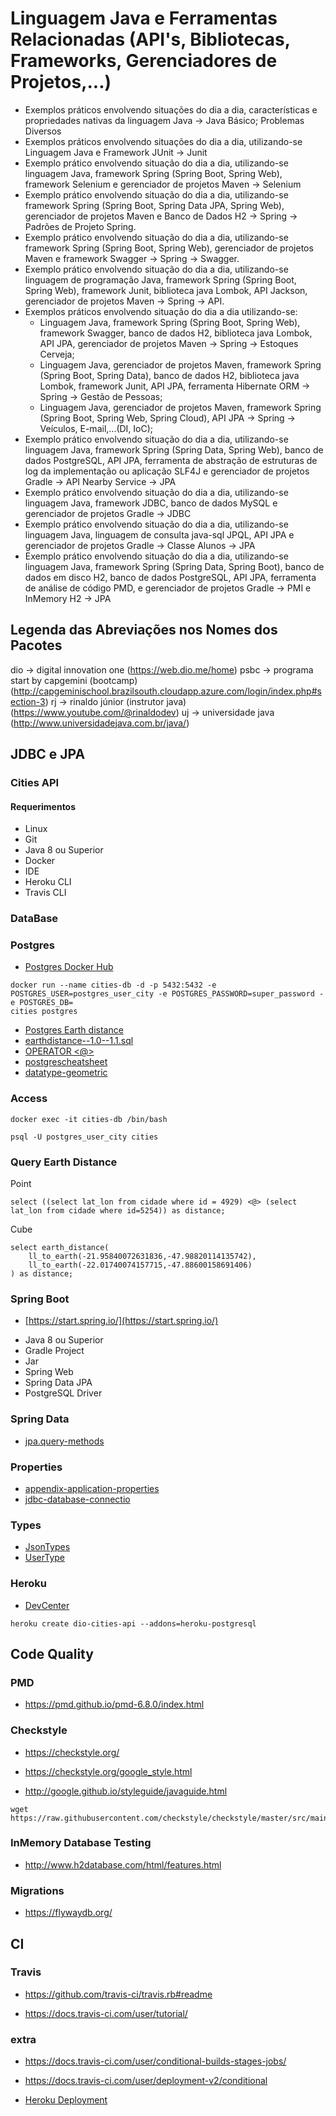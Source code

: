 # Linguagem Java e Ferramentas Relacionadas (API's, Bibliotecas, Frameworks, Gerenciadores de Projetos,...)
- Exemplos práticos envolvendo situações do dia a dia, características e propriedades nativas da linguagem Java -> Java Básico; Problemas Diversos
- Exemplos práticos envolvendo situações do dia a dia, utilizando-se Linguagem Java e Framework JUnit -> Junit
- Exemplo prático envolvendo situação do dia a dia, utilizando-se linguagem Java, framework Spring (Spring Boot, Spring Web), framework 
  Selenium e gerenciador de projetos Maven -> Selenium
- Exemplo prático envolvendo situação do dia a dia, utilizando-se framework Spring (Spring Boot, Spring Data JPA, Spring Web), gerenciador
  de projetos Maven e Banco de Dados H2 -> Spring -> Padrões de Projeto Spring.
- Exemplo prático envolvendo situação do dia a dia, utilizando-se framework Spring (Spring Boot, Spring Web), gerenciador de projetos Maven 
  e framework Swagger -> Spring -> Swagger.
- Exemplo prático envolvendo situação do dia a dia, utilizando-se linguagem de programação Java, framework Spring (Spring Boot, Spring Web),
  framework Junit, biblioteca java Lombok, API Jackson, gerenciador de projetos Maven -> Spring -> API.
- Exemplos práticos envolvendo situação do dia a dia utilizando-se:
  - Linguagem Java, framework Spring (Spring Boot, Spring Web), framework Swagger, banco de dados H2, biblioteca java Lombok, API JPA, 
    gerenciador de projetos Maven -> Spring -> Estoques Cerveja;
  - Linguagem Java, gerenciador de projetos Maven, framework Spring (Spring Boot, Spring Data), banco de dados H2, biblioteca java Lombok, 
    framework Junit, API JPA, ferramenta Hibernate ORM -> Spring -> Gestão de Pessoas;
  - Linguagem Java, gerenciador de projetos Maven, framework Spring (Spring Boot, Spring Web, Spring Cloud), API JPA -> Spring -> Veículos,
    E-mail,...(DI, IoC);
- Exemplo prático envolvendo situação do dia a dia, utilizando-se linguagem Java, framework Spring (Spring Data, Spring Web), banco de dados
  PostgreSQL, API JPA, ferramenta de abstração de estruturas de log da implementação ou aplicação SLF4J e gerenciador de projetos Gradle -> 
  API Nearby Service -> JPA
- Exemplo prático envolvendo situação do dia a dia, utilizando-se linguagem Java, framework JDBC, banco de dados MySQL e gerenciador de
  projetos Gradle -> JDBC
- Exemplo prático envolvendo situação do dia a dia, utilizando-se linguagem Java, linguagem de consulta java-sql JPQL, API JPA e gerenciador
  de projetos Gradle -> Classe Alunos -> JPA
- Exemplo prático envolvendo situação do dia a dia, utilizando-se linguagem Java, framework Spring (Spring Data, Spring Boot), banco de dados
  em disco H2, banco de dados PostgreSQL, API JPA, ferramenta de análise de código PMD, e gerenciador de projetos Gradle -> PMI e InMemory H2
  -> JPA

## Legenda das Abreviações nos Nomes dos Pacotes

dio -> digital innovation one (https://web.dio.me/home)
psbc -> programa start by capgemini (bootcamp) (http://capgeminischool.brazilsouth.cloudapp.azure.com/login/index.php#section-3)
rj -> rinaldo júnior (instrutor java) (https://www.youtube.com/@rinaldodev)
uj -> universidade java (http://www.universidadejava.com.br/java/)

## JDBC e JPA
### Cities API

#### Requerimentos

* Linux
* Git
* Java 8 ou Superior
* Docker
* IDE
* Heroku CLI
* Travis CLI

### DataBase

### Postgres

* [Postgres Docker Hub](https://hub.docker.com/_/postgres)

```shell script
docker run --name cities-db -d -p 5432:5432 -e POSTGRES_USER=postgres_user_city -e POSTGRES_PASSWORD=super_password -e POSTGRES_DB=
cities postgres
```

* [Postgres Earth distance](https://www.postgresql.org/docs/current/earthdistance.html)
* [earthdistance--1.0--1.1.sql](https://github.com/postgres/postgres/blob/master/contrib/earthdistance/earthdistance--1.0--1.1.sql)
* [OPERATOR <@>](https://github.com/postgres/postgres/blob/master/contrib/earthdistance/earthdistance--1.1.sql)
* [postgrescheatsheet](https://postgrescheatsheet.com/#/tables)
* [datatype-geometric](https://www.postgresql.org/docs/current/datatype-geometric.html)

### Access

```shell script
docker exec -it cities-db /bin/bash

psql -U postgres_user_city cities
```

### Query Earth Distance

Point
```roomsql
select ((select lat_lon from cidade where id = 4929) <@> (select lat_lon from cidade where id=5254)) as distance;
```

Cube
```roomsql
select earth_distance(
    ll_to_earth(-21.95840072631836,-47.98820114135742), 
    ll_to_earth(-22.01740074157715,-47.88600158691406)
) as distance;
```

### Spring Boot

* [https://start.spring.io/](https://start.spring.io/)

+ Java 8 ou Superior
+ Gradle Project
+ Jar
+ Spring Web
+ Spring Data JPA
+ PostgreSQL Driver

### Spring Data

* [jpa.query-methods](https://docs.spring.io/spring-data/jpa/docs/current/reference/html/#jpa.query-methods)

### Properties

* [appendix-application-properties](https://docs.spring.io/spring-boot/docs/current/reference/html/appendix-application-properties.html)
* [jdbc-database-connectio](https://www.codejava.net/java-se/jdbc/jdbc-database-connection-url-for-common-databases)

### Types

* [JsonTypes](https://github.com/vladmihalcea/hibernate-types)
* [UserType](https://docs.jboss.org/hibernate/orm/3.5/api/org/hibernate/usertype/UserType.html)

### Heroku

* [DevCenter](https://devcenter.heroku.com/articles/getting-started-with-gradle-on-heroku)

```shell script
heroku create dio-cities-api --addons=heroku-postgresql
```

## Code Quality

### PMD

+ https://pmd.github.io/pmd-6.8.0/index.html

### Checkstyle

+ https://checkstyle.org/

+ https://checkstyle.org/google_style.html

+ http://google.github.io/styleguide/javaguide.html

```shell script
wget https://raw.githubusercontent.com/checkstyle/checkstyle/master/src/main/resources/google_checks.xml
```

### InMemory Database Testing

+ http://www.h2database.com/html/features.html


### Migrations

+ https://flywaydb.org/

## CI

### Travis
+ https://github.com/travis-ci/travis.rb#readme

+ https://docs.travis-ci.com/user/tutorial/

### extra

+ https://docs.travis-ci.com/user/conditional-builds-stages-jobs/
+ https://docs.travis-ci.com/user/deployment-v2/conditional

+ [Heroku Deployment](https://docs.travis-ci.com/user/deployment/heroku/)
